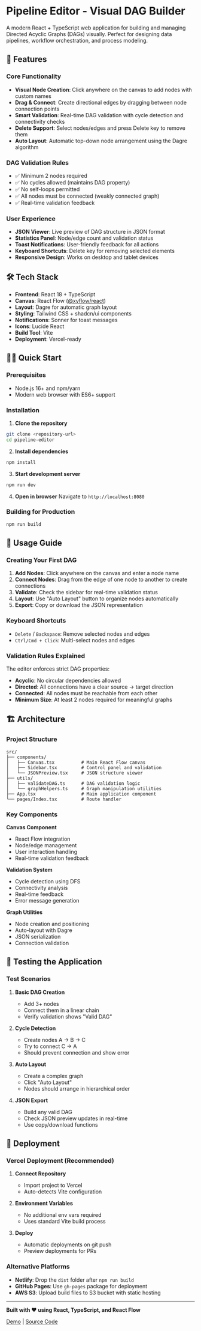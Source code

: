 
# Pipeline Editor - Visual DAG Builder

A modern React + TypeScript web application for building and managing Directed Acyclic Graphs (DAGs) visually. Perfect for designing data pipelines, workflow orchestration, and process modeling.

## 🚀 Features

### Core Functionality
- **Visual Node Creation**: Click anywhere on the canvas to add nodes with custom names
- **Drag & Connect**: Create directional edges by dragging between node connection points
- **Smart Validation**: Real-time DAG validation with cycle detection and connectivity checks
- **Delete Support**: Select nodes/edges and press Delete key to remove them
- **Auto Layout**: Automatic top-down node arrangement using the Dagre algorithm

### DAG Validation Rules
- ✅ Minimum 2 nodes required
- ✅ No cycles allowed (maintains DAG property)
- ✅ No self-loops permitted
- ✅ All nodes must be connected (weakly connected graph)
- ✅ Real-time validation feedback

### User Experience
- **JSON Viewer**: Live preview of DAG structure in JSON format
- **Statistics Panel**: Node/edge count and validation status
- **Toast Notifications**: User-friendly feedback for all actions
- **Keyboard Shortcuts**: Delete key for removing selected elements
- **Responsive Design**: Works on desktop and tablet devices

## 🛠️ Tech Stack

- **Frontend**: React 18 + TypeScript
- **Canvas**: React Flow ([@xyflow/react](https://reactflow.dev/))
- **Layout**: Dagre for automatic graph layout
- **Styling**: Tailwind CSS + shadcn/ui components
- **Notifications**: Sonner for toast messages
- **Icons**: Lucide React
- **Build Tool**: Vite
- **Deployment**: Vercel-ready

## 🏃‍♂️ Quick Start

### Prerequisites
- Node.js 16+ and npm/yarn
- Modern web browser with ES6+ support

### Installation

1. **Clone the repository**
```bash
git clone <repository-url>
cd pipeline-editor
```

2. **Install dependencies**
```bash
npm install
```

3. **Start development server**
```bash
npm run dev
```

4. **Open in browser**
Navigate to `http://localhost:8080`

### Building for Production
```bash
npm run build
```

## 📖 Usage Guide

### Creating Your First DAG

1. **Add Nodes**: Click anywhere on the canvas and enter a node name
2. **Connect Nodes**: Drag from the edge of one node to another to create connections
3. **Validate**: Check the sidebar for real-time validation status
4. **Layout**: Use "Auto Layout" button to organize nodes automatically
5. **Export**: Copy or download the JSON representation

### Keyboard Shortcuts
- `Delete` / `Backspace`: Remove selected nodes and edges
- `Ctrl/Cmd + Click`: Multi-select nodes and edges

### Validation Rules Explained

The editor enforces strict DAG properties:

- **Acyclic**: No circular dependencies allowed
- **Directed**: All connections have a clear source → target direction
- **Connected**: All nodes must be reachable from each other
- **Minimum Size**: At least 2 nodes required for meaningful graphs

## 🏗️ Architecture

### Project Structure
```
src/
├── components/
│   ├── Canvas.tsx          # Main React Flow canvas
│   ├── Sidebar.tsx         # Control panel and validation
│   └── JSONPreview.tsx     # JSON structure viewer
├── utils/
│   ├── validateDAG.ts      # DAG validation logic
│   └── graphHelpers.ts     # Graph manipulation utilities
├── App.tsx                 # Main application component
└── pages/Index.tsx         # Route handler
```

### Key Components

**Canvas Component**
- React Flow integration
- Node/edge management
- User interaction handling
- Real-time validation feedback

**Validation System**
- Cycle detection using DFS
- Connectivity analysis
- Real-time feedback
- Error message generation

**Graph Utilities**
- Node creation and positioning
- Auto-layout with Dagre
- JSON serialization
- Connection validation

## 🧪 Testing the Application

### Test Scenarios

1. **Basic DAG Creation**
   - Add 3+ nodes
   - Connect them in a linear chain
   - Verify validation shows "Valid DAG"

2. **Cycle Detection**
   - Create nodes A → B → C
   - Try to connect C → A
   - Should prevent connection and show error

3. **Auto Layout**
   - Create a complex graph
   - Click "Auto Layout"
   - Nodes should arrange in hierarchical order

4. **JSON Export**
   - Build any valid DAG
   - Check JSON preview updates in real-time
   - Use copy/download functions

## 🚢 Deployment

### Vercel Deployment (Recommended)

1. **Connect Repository**
   - Import project to Vercel
   - Auto-detects Vite configuration

2. **Environment Variables**
   - No additional env vars required
   - Uses standard Vite build process

3. **Deploy**
   - Automatic deployments on git push
   - Preview deployments for PRs

### Alternative Platforms
- **Netlify**: Drop the `dist` folder after `npm run build`
- **GitHub Pages**: Use `gh-pages` package for deployment
- **AWS S3**: Upload build files to S3 bucket with static hosting

---

**Built with ❤️ using React, TypeScript, and React Flow**

[Demo]([https://your-demo-url.vercel.app](https://pipeline-visualizer-app.vercel.app/)) | [Source Code]([https://github.com/your-username/pipeline-editor](https://github.com/AryanKadam1134/pipeline-visualizer-app.git))
